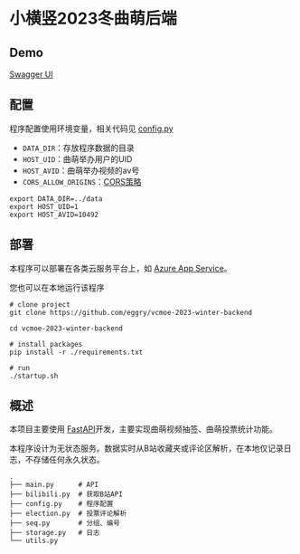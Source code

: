 # 小横竖2023冬曲萌后端
## Demo
[Swagger UI](https://xiaohengshu.com/vcmoe-2023-winter/draw.html)
## 配置
程序配置使用环境变量，相关代码见 [config.py](./src/config.py)

- `DATA_DIR`：存放程序数据的目录
- `HOST_UID`：曲萌举办用户的UID
- `HOST_AVID`：曲萌举办视频的av号
- `CORS_ALLOW_ORIGINS`：[CORS策略](https://developer.mozilla.org/zh-CN/docs/Web/HTTP/CORS)

```shell
export DATA_DIR=../data
export HOST_UID=1
export HOST_AVID=10492
```
## 部署
本程序可以部署在各类云服务平台上，如 [Azure App Service](https://azure.microsoft.com/en-us/pricing/details/app-service/windows/)。

您也可以在本地运行该程序
```shell
# clone project
git clone https://github.com/eggry/vcmoe-2023-winter-backend

cd vcmoe-2023-winter-backend

# install packages
pip install -r ./requirements.txt

# run 
./startup.sh
```

## 概述
本项目主要使用 [FastAPI](https://fastapi.tiangolo.com/zh/)开发，主要实现曲萌视频抽签、曲萌投票统计功能。

本程序设计为无状态服务。数据实时从B站收藏夹或评论区解析，在本地仅记录日志，不存储任何永久状态。

```
.
├── main.py      # API
├── bilibili.py  # 获取B站API
├── config.py    # 程序配置
├── election.py  # 投票评论解析
├── seq.py       # 分组、编号
├── storage.py   # 日志
└── utils.py     
```




